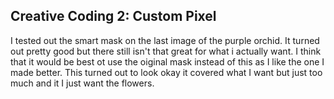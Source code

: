 ## Creative Coding 2: Custom Pixel

I tested out the smart mask on the last image of the purple orchid. It turned out pretty good but there still isn't that great for what i actually want. I think that it would be best ot use the oiginal mask instead of this as I like the one I made better. This turned out to look okay it covered what I want but just too much and it I just want the flowers. 
